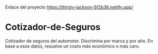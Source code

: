 Enlace del proyecto
https://thirsty-jackson-5f2b36.netlify.app/

# Cotizador-de-Seguros
Cotizador de seguros del automotor. Discrimina por marca y por año. En base a esos datos, resuelve un costo más económico o más caro. 
